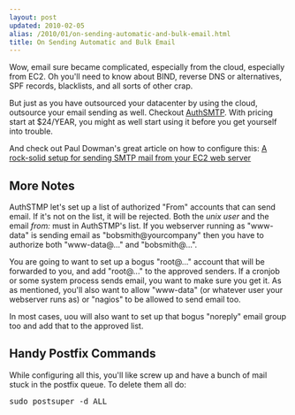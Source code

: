 ```yaml
---
layout: post
updated: 2010-02-05
alias: /2010/01/on-sending-automatic-and-bulk-email.html
title: On Sending Automatic and Bulk Email
---
```

<p>
Wow, email sure became complicated, especially from the cloud, especially from EC2.  Oh you'll need to know about BIND, reverse DNS or alternatives, SPF records, blacklists, and all sorts of other crap.
</p>

<p>But just as you have outsourced your datacenter by using the cloud, outsource your email sending as well.  Checkout <a href="http://www.authsmtp.com/">AuthSMTP</a>.  With pricing start at $24/YEAR, you might as well start using it before you get yourself into trouble.
</p>

<p>And check out Paul Dowman's great article on how to configure this: <a href="http://pauldowman.com/2008/02/17/smtp-mail-from-ec2-web-server-setup/">A rock-solid setup for sending SMTP mail from your EC2 web server</a>
</p>

<h2> More Notes</h2>

<P>
AuthSTMP let's set up a list of authorized "From" accounts that can send email. If it's not on the list, it will be rejected.  Both the <i>unix user</i> and the email <i>from:</i> must in AuthSTMP's list.  If you webserver running as "www-data" is sending email as "bobsmith@yourcompany" then you have to authorize both "www-data@..." and "bobsmith@...".
</p>

<p>You are going to want to set up a bogus "root@..." account that will be forwarded to you, and add "root@..." to the approved senders.   If a cronjob or some system process sends email, you want to make sure you get it.  As as mentioned, you'll also want to allow "www-data" (or whatever user your webserver runs as) or "nagios" to be allowed to send email too.
</p>

<p>In most cases, uou will also want to set up that bogus "noreply" email group too and add that to the approved list.</p>

<h2> Handy Postfix Commands </h2>


<p>While configuring all this, you'll like screw up and have a bunch of mail stuck in the postfix queue.  To delete them all do:
</p>

<pre>
sudo postsuper -d ALL
</pre>